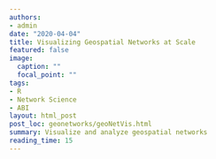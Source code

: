 ```yaml
---
authors:
- admin
date: "2020-04-04"
title: Visualizing Geospatial Networks at Scale
featured: false
image:
  caption: ""
  focal_point: ""
tags:
- R
- Network Science
- ABI
layout: html_post
post_loc: geonetworks/geoNetVis.html
summary: Visualize and analyze geospatial networks
reading_time: 15
---
```


